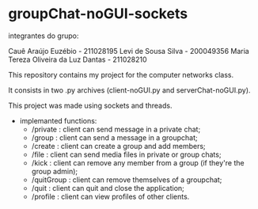 # groupChat-noGUI-sockets
integrantes do grupo:

Cauê Araújo Euzébio - 211028195
Levi de Sousa Silva - 200049356
Maria Tereza Oliveira da Luz Dantas - 211028210

This repository contains my project for the computer networks class.

It consists in two .py archives (client-noGUI.py and serverChat-noGUI.py).

This project was made using sockets and threads.

- implemanted functions:
  * /private <targetName> <message> : client can send message in a private chat;
  * /group <groupName> <message> : client can send a message in a groupchat;
  * /create <groupName> : client can create a group and add members;
  * /file <targetName> <fileName> : client can send media files in private or group chats;
  * /kick <targetName> <groupName> : client can remove any member from a group (if they're the group admin);
  * /quitGroup <groupName> : client can remove themselves of a groupchat;
  * /quit : client can quit and close the application;
  * /profile <targetName> : client can view profiles of other clients.
